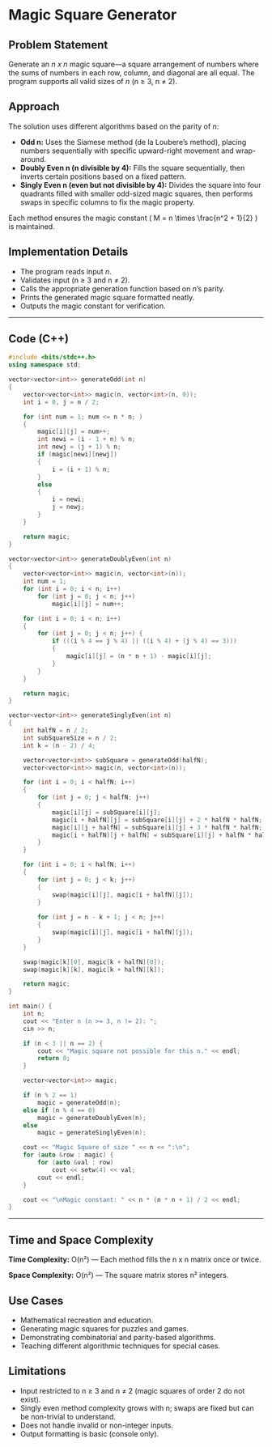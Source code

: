 # Magic Square Generator

## Problem Statement
Generate an *n x n* magic square—a square arrangement of numbers where the sums of numbers in each row, column, and diagonal are all equal. The program supports all valid sizes of *n* (n ≥ 3, n ≠ 2).

## Approach
The solution uses different algorithms based on the parity of *n*:

- **Odd n:** Uses the Siamese method (de la Loubere’s method), placing numbers sequentially with specific upward-right movement and wrap-around.
- **Doubly Even n (n divisible by 4):** Fills the square sequentially, then inverts certain positions based on a fixed pattern.
- **Singly Even n (even but not divisible by 4):** Divides the square into four quadrants filled with smaller odd-sized magic squares, then performs swaps in specific columns to fix the magic property.

Each method ensures the magic constant \( M = n \times \frac{n^2 + 1}{2} \) is maintained.

## Implementation Details
- The program reads input *n*.
- Validates input (n ≥ 3 and n ≠ 2).
- Calls the appropriate generation function based on *n*’s parity.
- Prints the generated magic square formatted neatly.
- Outputs the magic constant for verification.

---

## Code (C++)

```cpp
#include <bits/stdc++.h>
using namespace std;

vector<vector<int>> generateOdd(int n) 
{
    vector<vector<int>> magic(n, vector<int>(n, 0));
    int i = 0, j = n / 2;

    for (int num = 1; num <= n * n; ) 
    {
        magic[i][j] = num++;
        int newi = (i - 1 + n) % n;
        int newj = (j + 1) % n;
        if (magic[newi][newj]) 
        {
            i = (i + 1) % n;
        } 
        else 
        {
            i = newi;
            j = newj;
        }
    }

    return magic;
}

vector<vector<int>> generateDoublyEven(int n) 
{
    vector<vector<int>> magic(n, vector<int>(n));
    int num = 1;
    for (int i = 0; i < n; i++)
        for (int j = 0; j < n; j++)
            magic[i][j] = num++;

    for (int i = 0; i < n; i++) 
    {
        for (int j = 0; j < n; j++) {
            if (((i % 4 == j % 4) || ((i % 4) + (j % 4) == 3))) 
            {
                magic[i][j] = (n * n + 1) - magic[i][j];
            }
        }
    }

    return magic;
}

vector<vector<int>> generateSinglyEven(int n) 
{
    int halfN = n / 2;
    int subSquareSize = n / 2;
    int k = (n - 2) / 4;

    vector<vector<int>> subSquare = generateOdd(halfN);
    vector<vector<int>> magic(n, vector<int>(n));

    for (int i = 0; i < halfN; i++) 
    {
        for (int j = 0; j < halfN; j++) 
        {
            magic[i][j] = subSquare[i][j];
            magic[i + halfN][j] = subSquare[i][j] + 2 * halfN * halfN;
            magic[i][j + halfN] = subSquare[i][j] + 3 * halfN * halfN;
            magic[i + halfN][j + halfN] = subSquare[i][j] + halfN * halfN;
        }
    }

    for (int i = 0; i < halfN; i++) 
    {
        for (int j = 0; j < k; j++) 
        {
            swap(magic[i][j], magic[i + halfN][j]);
        }
        
        for (int j = n - k + 1; j < n; j++) 
        {
            swap(magic[i][j], magic[i + halfN][j]);
        }
    }

    swap(magic[k][0], magic[k + halfN][0]);
    swap(magic[k][k], magic[k + halfN][k]);

    return magic;
}

int main() {
    int n;
    cout << "Enter n (n >= 3, n != 2): ";
    cin >> n;

    if (n < 3 || n == 2) {
        cout << "Magic square not possible for this n." << endl;
        return 0;
    }

    vector<vector<int>> magic;

    if (n % 2 == 1)
        magic = generateOdd(n);
    else if (n % 4 == 0)
        magic = generateDoublyEven(n);
    else
        magic = generateSinglyEven(n);

    cout << "Magic Square of size " << n << ":\n";
    for (auto &row : magic) {
        for (auto &val : row)
            cout << setw(4) << val;
        cout << endl;
    }

    cout << "\nMagic constant: " << n * (n * n + 1) / 2 << endl;
}
```
---

## Time and Space Complexity

**Time Complexity:** O(n²) — Each method fills the n x n matrix once or twice.

**Space Complexity:** O(n²) — The square matrix stores n² integers.

## Use Cases
- Mathematical recreation and education.
- Generating magic squares for puzzles and games.
- Demonstrating combinatorial and parity-based algorithms.
- Teaching different algorithmic techniques for special cases.

## Limitations
- Input restricted to n ≥ 3 and n ≠ 2 (magic squares of order 2 do not exist).
- Singly even method complexity grows with n; swaps are fixed but can be non-trivial to understand.
- Does not handle invalid or non-integer inputs.
- Output formatting is basic (console only).
